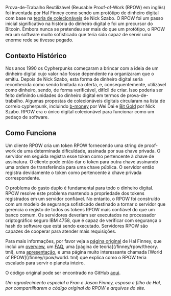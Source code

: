 Prova-de-Trabalho Reutilizável (Reusable Proof-of-Work (RPOW) em inglês) foi inventada por Hal Finney como sendo um protótipo de dinheiro digital com base na [teoria de colecionáveis](/library/shelling-out/) de Nick Szabo. O RPOW foi um passo inicial significativo na história do dinheiro digital e foi um precursor do Bitcoin. Embora nunca se pretendeu ser mais do que um protótipo, o RPOW era um software muito sofisticado que teria sido capaz de servir uma enorme rede se tivesse pegado.

## Contexto Histórico

Nos anos 1990 os Cypherpunks começaram a brincar com a ideia de um dinheiro digital cujo valor não fosse dependente na organizaram que o emitiu. Depois de Nick Szabo, esta forma de dinheiro digital seria reconhecida como sendo limitada na oferta, e, consequentemente, utilizável como dinheiro, sendo, de forma verificável, difícil de criar. Isso poderia ser feito definindo unidades do dinheiro digital em termos de prova-de-trabalho. Algumas propostas de colecionáveis digitais circularam na lista de correio cypherpunk, incluindo [b-money](/library/b-money/) por Wei Dai e [Bit Gold](/library/bit-gold/) por Nick Szabo. RPOW era o único digital colecionável para funcionar como um pedaço de software.

## Como Funciona

Um cliente RPOW cria um token RPOW fornecendo uma string de proof-work de uma determinada dificuldade, assinada por sua chave privada. O servidor em seguida registra esse token como pertencente à chave de assinatura. O cliente pode então dar o token para outra chave assinando uma ordem de transferência para uma chave pública. O servidor então registra devidamente o token como pertencente à chave privada correspondente.

O problema do gasto duplo é fundamental para todo o dinheiro digital. RPOW resolve este problema mantendo a propriedade dos tokens registrados em um servidor confiável. No entanto, o RPOW foi construído com um modelo de segurança sofisticado destinado a tornar o servidor que gerencia o registo de todos os tokens RPOW mais confiável do que um banco comum. Os servidores deveriam ser executados no processador criptográfico seguro IBM 4758, que é capaz de verificar com segurança o hash do software que está sendo executado. Servidores RPOW são capazes de cooperar para atender mais requisições.

Para mais informações, por favor veja a [página original](/finney/rpow/index.html) de Hal Finney, que inclui um [overview](/finney/rpow/index.html), um [FAQ](/finney/rpow/faqs.html), uma [página de teoria](/finney/rpow/theory. tml), uma [apresentação](/finney/rpow/slides/slide001.html), e uma página muito interessante chamada [World of RPOW](/finney/rpow/world. tml) que explica como o RPOW teria escalado para servir o planeta inteiro.

O código original pode ser encontrado no GitHub [aqui](https://github.com/NakamotoInstitute/RPOW).

_Um agradecimento especial a Fran e Jason Finney, esposa e filho de Hal, por compartilharem o código original do RPOW e arquivos do site._
